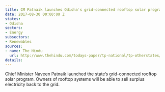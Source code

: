 ```yaml
---
title: CM Patnaik launches Odisha's grid-connected rooftop solar program
date: 2017-08-30 00:00:00 Z
states:
- Odisha
sectors:
- Energy
subsectors:
- Renewables
sources:
- name: The Hindu
  url: http://www.thehindu.com/todays-paper/tp-national/tp-otherstates/naveen-launches-rooftop-solar-project/article19549713.ece
details: 
---
```


Chief Minister Naveen Patnaik launched the state’s grid-connected rooftop solar program. Owners of rooftop systems will be able to sell surplus electricity back to the grid. 
